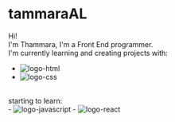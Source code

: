 # tammaraAL
Hi! 
<br>
I'm Thammara, I'm a Front End programmer.
<br>
I'm currently learning and creating projects with:
- <img src="https://img.shields.io/badge/HTML5-E34F26?style=for-the-badge&logo=html5&logoColor=white" alt="logo-html">
- <img src="https://img.shields.io/badge/CSS3-1572B6?style=for-the-badge&logo=css3&logoColor=white" alt="logo-css">
<br>
starting to learn:
<br>
- <img src="https://img.shields.io/badge/JavaScript-F7DF1E?style=for-the-badge&logo=javascript&logoColor=black" alt="logo-javascript">
- <img src="https://img.shields.io/badge/React-20232A?style=for-the-badge&logo=react&logoColor=61DAFB" alt="logo-react">

